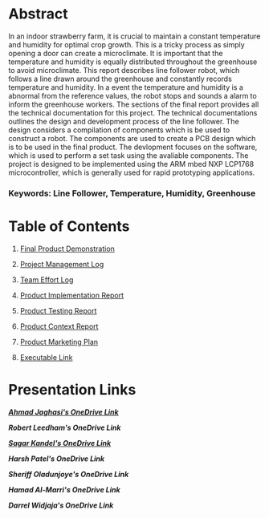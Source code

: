 # Abstract

In an indoor strawberry farm, it is crucial to maintain a constant temperature and humidity for optimal crop growth. This is a tricky process as simply opening a door can create a microclimate. It is important that the temperature and humidity is equally distributed throughout the greenhouse to avoid microclimate. This report describes line follower robot, which follows a line drawn around the greenhouse and constantly records temperature and humidity. In a event the temperature and humidity is a abnormal from the reference values, the robot stops and sounds a alarm to inform the greenhouse workers. The sections of the final report provides all the technical documentation for this project. The technical documentations outlines the design and development process of the line follower. The design considers a compilation of components which is be used to construct a robot. The components are used to create a PCB design which is to be used in the final product. The devlopment focuses on the software, which is used to perform a set task using the avaliable components. The project is designed to be implemented using the ARM mbed NXP LCP1768 microcontroller, which is generally used for rapid prototyping applications. 

### Keywords: Line Follower, Temperature, Humidity, Greenhouse


# Table of Contents

1.  [Final Product Demonstration](Final_Report/Product_Demonstration_Report.md)

2.  [Project Management Log](Final_Report/Project_Management_Log.md) 

3.	[Team Effort Log](Final_Report/Team_Effort_Log.md)

4.  [Product Implementation Report](Final_Report/Product_Implementation_Report.md)

5.  [Product Testing Report](Final_Report/Product_Testing_Report.md)

6. 	[Product Context Report](Final_Report/Product_Context_Report.md)

7.  [Product Marketing Plan](Final_Report/Product_Marketing_Plan.md)

8.  [Executable Link](Final_Report/Executable_Link.md)

# Presentation Links

[**_Ahmad  Jaghasi's OneDrive Link_**](https://essexuniversity-my.sharepoint.com/:v:/g/personal/aj19687_essex_ac_uk/EZN8XiQr755IvOnxbT3zEMsBDx5mDXKrNR3bpXLV5Gtn6g)

**_Robert Leedham's OneDrive Link_**

[**_Sagar Kandel's OneDrive Link_**](https://essexuniversity-my.sharepoint.com/:v:/g/personal/sk17834_essex_ac_uk/Ec-D1A7xDU9Os0y6FTy0qU0BQuqaVmkABCzCz0p1601a3A)

**_Harsh Patel's OneDrive Link_**

**_Sheriff Oladunjoye's OneDrive Link_**

**_Hamad Al-Marri's OneDrive Link_**

**_Darrel Widjaja's OneDrive Link_**
